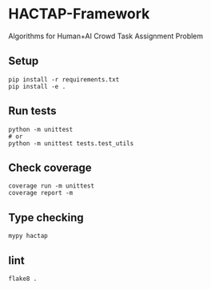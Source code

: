 # HACTAP-Framework
Algorithms for Human+AI Crowd Task Assignment Problem

## Setup
```
pip install -r requirements.txt
pip install -e .
```

## Run tests
```
python -m unittest
# or
python -m unittest tests.test_utils
```

## Check coverage
```
coverage run -m unittest
coverage report -m
```

## Type checking
```
mypy hactap
```

## lint
```
flake8 .
```
